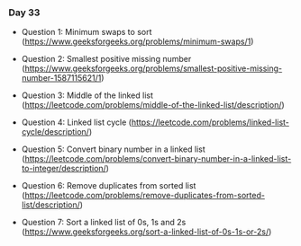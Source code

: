 ### Day 33

- Question 1: Minimum swaps to sort (https://www.geeksforgeeks.org/problems/minimum-swaps/1)

- Question 2: Smallest positive missing number  (https://www.geeksforgeeks.org/problems/smallest-positive-missing-number-1587115621/1)

- Question 3: Middle of the linked list (https://leetcode.com/problems/middle-of-the-linked-list/description/)

- Question 4: Linked list cycle (https://leetcode.com/problems/linked-list-cycle/description/) 

- Question 5: Convert binary number in a linked list (https://leetcode.com/problems/convert-binary-number-in-a-linked-list-to-integer/description/)

- Question 6: Remove duplicates from sorted list (https://leetcode.com/problems/remove-duplicates-from-sorted-list/description/)

- Question 7: Sort a linked list of 0s, 1s and 2s (https://www.geeksforgeeks.org/sort-a-linked-list-of-0s-1s-or-2s/)


